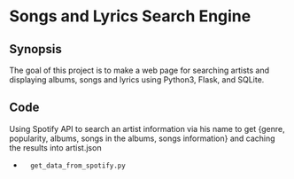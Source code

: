 # Songs and Lyrics Search Engine

## Synopsis
The goal of this project is to make a web page for searching artists and displaying albums, songs and lyrics using Python3, Flask, and SQLite.

## Code
Using Spotify API to search an artist information via his name to get {genre, popularity, albums, songs in the albums, songs information} and caching the results into artist.json
-       get_data_from_spotify.py

